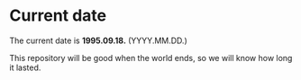 # Current date

The current date is **1995.09.18.** (YYYY.MM.DD.)

This repository will be good when the world ends, so we will know how long it lasted.